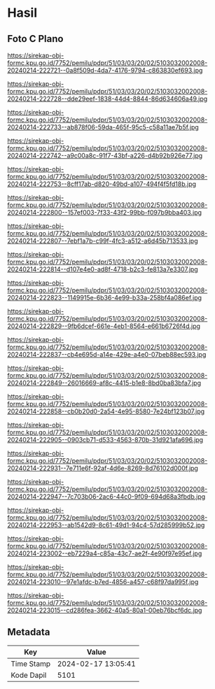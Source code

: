 # Hasil

## Foto C Plano

https://sirekap-obj-formc.kpu.go.id/7752/pemilu/pdpr/51/03/03/20/02/5103032002008-20240214-222721--0a8f509d-4da7-4176-9794-c863830ef693.jpg

https://sirekap-obj-formc.kpu.go.id/7752/pemilu/pdpr/51/03/03/20/02/5103032002008-20240214-222728--dde29eef-1838-44d4-8844-86d634606a49.jpg

https://sirekap-obj-formc.kpu.go.id/7752/pemilu/pdpr/51/03/03/20/02/5103032002008-20240214-222733--ab878f06-59da-465f-95c5-c58a11ae7b5f.jpg

https://sirekap-obj-formc.kpu.go.id/7752/pemilu/pdpr/51/03/03/20/02/5103032002008-20240214-222742--a9c00a8c-91f7-43bf-a226-d4b92b926e77.jpg

https://sirekap-obj-formc.kpu.go.id/7752/pemilu/pdpr/51/03/03/20/02/5103032002008-20240214-222753--8cff17ab-d820-49bd-a107-494f4f5fd18b.jpg

https://sirekap-obj-formc.kpu.go.id/7752/pemilu/pdpr/51/03/03/20/02/5103032002008-20240214-222800--157ef003-7f33-43f2-99bb-f097b9bba403.jpg

https://sirekap-obj-formc.kpu.go.id/7752/pemilu/pdpr/51/03/03/20/02/5103032002008-20240214-222807--7ebf1a7b-c99f-4fc3-a512-a6d45b713533.jpg

https://sirekap-obj-formc.kpu.go.id/7752/pemilu/pdpr/51/03/03/20/02/5103032002008-20240214-222814--d107e4e0-ad8f-4718-b2c3-fe813a7e3307.jpg

https://sirekap-obj-formc.kpu.go.id/7752/pemilu/pdpr/51/03/03/20/02/5103032002008-20240214-222823--1149915e-6b36-4e99-b33a-258bf4a086ef.jpg

https://sirekap-obj-formc.kpu.go.id/7752/pemilu/pdpr/51/03/03/20/02/5103032002008-20240214-222829--9fb6dcef-661e-4eb1-8564-e661b6726f4d.jpg

https://sirekap-obj-formc.kpu.go.id/7752/pemilu/pdpr/51/03/03/20/02/5103032002008-20240214-222837--cb4e695d-a14e-429e-a4e0-07beb88ec593.jpg

https://sirekap-obj-formc.kpu.go.id/7752/pemilu/pdpr/51/03/03/20/02/5103032002008-20240214-222849--26016669-af8c-4415-b1e8-8bd0ba83bfa7.jpg

https://sirekap-obj-formc.kpu.go.id/7752/pemilu/pdpr/51/03/03/20/02/5103032002008-20240214-222858--cb0b20d0-2a54-4e95-8580-7e24bf123b07.jpg

https://sirekap-obj-formc.kpu.go.id/7752/pemilu/pdpr/51/03/03/20/02/5103032002008-20240214-222905--0903cb71-d533-4563-870b-31d921afa696.jpg

https://sirekap-obj-formc.kpu.go.id/7752/pemilu/pdpr/51/03/03/20/02/5103032002008-20240214-222931--7e711e6f-92af-4d6e-8269-8d76102d000f.jpg

https://sirekap-obj-formc.kpu.go.id/7752/pemilu/pdpr/51/03/03/20/02/5103032002008-20240214-222947--7c703b06-2ac6-44c0-9f09-694d68a3fbdb.jpg

https://sirekap-obj-formc.kpu.go.id/7752/pemilu/pdpr/51/03/03/20/02/5103032002008-20240214-222953--ab1542d9-8c61-49d1-94c4-57d285999b52.jpg

https://sirekap-obj-formc.kpu.go.id/7752/pemilu/pdpr/51/03/03/20/02/5103032002008-20240214-223002--eb7229a4-c85a-43c7-ae2f-4e90f97e95ef.jpg

https://sirekap-obj-formc.kpu.go.id/7752/pemilu/pdpr/51/03/03/20/02/5103032002008-20240214-223010--97e1afdc-b7ed-4856-a457-c68f97da995f.jpg

https://sirekap-obj-formc.kpu.go.id/7752/pemilu/pdpr/51/03/03/20/02/5103032002008-20240214-223015--cd286fea-3662-40a5-80a1-00eb76bcf6dc.jpg


## Metadata

| Key        | Value               |
| ---------- | ------------------- |
| Time Stamp | 2024-02-17 13:05:41 |
| Kode Dapil | 5101                |



